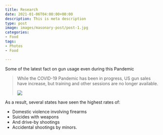 ```yaml
---
title: Research
date: 2021-01-06T04:00:00+00:00
description: This is meta description
type: post
image: images/masonary-post/post-1.jpg
categories:
- Food
tags:
- Photos
- Food

---
```

Some of the latest fact on gun usage even during this Pandemic

> While the COVID-19 Pandemic has been in progress, US gun sales have increase, but training and other sessions are no longer available.
>
> ![](../images/post-img.jpg)

As a result, several states have seen the highest rates of:

* Domestic violence involving firearms
* Suicides with weapons
* And drive-by shootings
* Accidental shootings by minors.